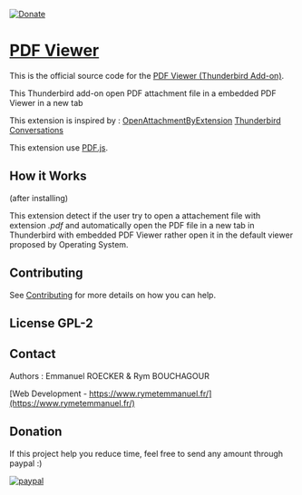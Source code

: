 [![Donate](https://img.shields.io/badge/Donate-PayPal-green.svg)](https://www.paypal.me/emmanuelrkr)

# [PDF Viewer](https://addons.thunderbird.net/fr/thunderbird/addon/pdf-viewer/)

This is the official source code for the [PDF Viewer (Thunderbird Add-on)](https://addons.thunderbird.net/fr/thunderbird/addon/pdf-viewer).

This Thunderbird add-on open PDF attachment file in a embedded PDF Viewer in a new tab

This extension is inspired by : 
[OpenAttachmentByExtension](https://freeshell.de//~kaosmos/index-en.html#openattach)
[Thunderbird Conversations](https://addons.thunderbird.net/fr/thunderbird/addon/gmail-conversation-view/)

This extension use [PDF.js](https://github.com/mozilla/pdf.js).

## How it Works

(after installing)

This extension detect if the user try to open a attachement file with extension *.pdf* and automatically
open the PDF file in a new tab in Thunderbird with embedded PDF Viewer rather open it 
in the default viewer proposed by Operating System.

## Contributing

See [Contributing](CONTRIBUTING.md) for more details on how you can help.

## License GPL-2

## Contact

Authors : Emmanuel ROECKER & Rym BOUCHAGOUR

[Web Development - https://www.rymetemmanuel.fr/](https://www.rymetemmanuel.fr/)

## Donation

If this project help you reduce time, feel free to send any amount through paypal :) 

[![paypal](https://www.paypalobjects.com/en_US/i/btn/btn_donateCC_LG.gif)](https://www.paypal.me/emmanuelrkr)